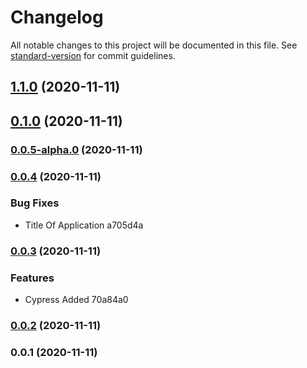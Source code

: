 # Changelog

All notable changes to this project will be documented in this file. See [standard-version](https://github.com/conventional-changelog/standard-version) for commit guidelines.

## [1.1.0](///compare/v0.1.0...v1.1.0) (2020-11-11)

## [0.1.0](///compare/v0.0.5-alpha.0...v0.1.0) (2020-11-11)

### [0.0.5-alpha.0](///compare/v0.0.4...v0.0.5-alpha.0) (2020-11-11)

### [0.0.4](///compare/v0.0.3...v0.0.4) (2020-11-11)


### Bug Fixes

* Title Of Application a705d4a

### [0.0.3](///compare/v0.0.2...v0.0.3) (2020-11-11)


### Features

* Cypress Added 70a84a0

### [0.0.2](///compare/v0.0.1...v0.0.2) (2020-11-11)

### 0.0.1 (2020-11-11)
